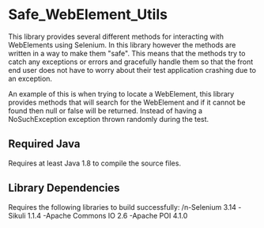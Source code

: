 # Safe_WebElement_Utils
This library provides several different methods for interacting with WebElements using Selenium. In this library however the methods are
written in a way to make them "safe". This means that the methods try to catch any exceptions or errors and gracefully handle them so
that the front end user does not have to worry about their test application crashing due to an exception. 

An example of this is when trying to locate a WebElement, this library provides methods that will search for the WebElement and if it
cannot be found then null or false will be returned. Instead of having a NoSuchException exception thrown randomly during the test.

## Required Java  
Requires at least Java 1.8 to compile the source files.

## Library Dependencies  
Requires the following libraries to build successfully:
/n-Selenium 3.14
-Sikuli 1.1.4
-Apache Commons IO 2.6
-Apache POI 4.1.0
